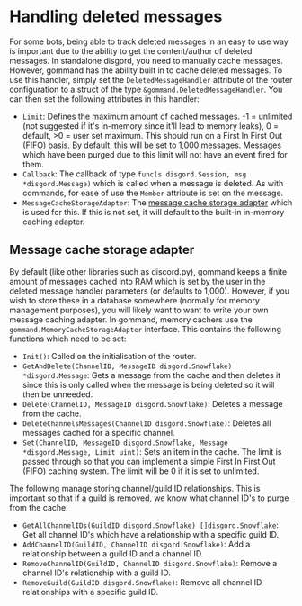 # Handling deleted messages

For some bots, being able to track deleted messages in an easy to use way is important due to the ability to get the content/author of deleted messages. In standalone disgord, you need to manually cache messages. However, gommand has the ability built in to cache deleted messages. To use this handler, simply set the `DeletedMessageHandler` attribute of the router configuration to a struct of the type `&gommand.DeletedMessageHandler`. You can then set the following attributes in this handler:

- `Limit`: Defines the maximum amount of cached messages. -1 = unlimited (not suggested if it's in-memory since it'll lead to memory leaks), 0 = default, >0 = user set maximum. This should run on a First In First Out (FIFO) basis. By default, this will be set to 1,000 messages. Messages which have been purged due to this limit will not have an event fired for them.
- `Callback`: The callback of type `func(s disgord.Session, msg *disgord.Message)` which is called when a message is deleted. As with commands, for ease of use the `Member` attribute is set on the message.
- `MessageCacheStorageAdapter`: The [message cache storage adapter](./message-cache-storage-adapter.md) which is used for this. If this is not set, it will default to the built-in in-memory caching adapter.

## Message cache storage adapter
By default (like other libraries such as discord.py), gommand keeps a finite amount of messages cached into RAM which is set by the user in the deleted message handler parameters (or defaults to 1,000). However, if you wish to store these in a database somewhere (normally for memory management purposes), you will likely want to want to write your own message caching adapter. In gommand, memory cachers use the `gommand.MemoryCacheStorageAdapter` interface. This contains the following functions which need to be set:

- `Init()`: Called on the initialisation of the router.
- `GetAndDelete(ChannelID, MessageID disgord.Snowflake) *disgord.Message`: Gets a message from the cache and then deletes it since this is only called when the message is being deleted so it will then be unneeded.
- `Delete(ChannelID, MessageID disgord.Snowflake)`: Deletes a message from the cache.
- `DeleteChannelsMessages(ChannelID disgord.Snowflake)`: Deletes all messages cached for a specific channel.
- `Set(ChannelID, MessageID disgord.Snowflake, Message *disgord.Message, Limit uint)`: Sets an item in the cache. The limit is passed through so that you can implement a simple First In First Out (FIFO) caching system. The limit will be 0 if it is set to unlimited.

The following manage storing channel/guild ID relationships. This is important so that if a guild is removed, we know what channel ID's to purge from the cache:

- `GetAllChannelIDs(GuildID disgord.Snowflake) []disgord.Snowflake`: Get all channel ID's which have a relationship with a specific guild ID.
- `AddChannelID(GuildID, ChannelID disgord.Snowflake)`: Add a relationship between a guild ID and a channel ID.
- `RemoveChannelID(GuildID, ChannelID disgord.Snowflake)`: Remove a channel ID's relationship with a guild ID.
- `RemoveGuild(GuildID disgord.Snowflake)`: Remove all channel ID relationships with a specific guild ID.
